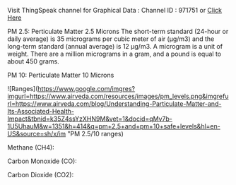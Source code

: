 Visit ThingSpeak channel for Graphical Data :
Channel ID : 971751 or <a href="https://thingspeak.com/channels/971751" rel="noopener nofollow" target="_blank" onclick="return Q.openUrl(this, 11837815);" class="external_link">Click Here</a>

PM 2.5: Perticulate Matter 2.5 Microns
	The short-term standard (24-hour or daily average) is 35 micrograms per cubic meter of air (µg/m3) and the long-term standard (annual average) is 12 µg/m3.
	A microgram is a unit of weight. There are a million micrograms in a gram, and a pound is equal to about 450 grams.


PM 10: Perticulate Matter 10 Microns

![Ranges](https://www.google.com/imgres?imgurl=https://www.airveda.com/resources/images/pm_levels.png&imgrefurl=https://www.airveda.com/blog/Understanding-Particulate-Matter-and-Its-Associated-Health-Impact&tbnid=k35Z4ssYzXHN9M&vet=1&docid=qMv7b-1U5UhauM&w=1351&h=414&q=pm+2.5+and+pm+10+safe+levels&hl=en-US&source=sh/x/im "PM 2.5/10 ranges)

Methane (CH4):


Carbon Monoxide (CO):


Carbon Dioxide (CO2):

